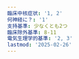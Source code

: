 ```yaml
---
臨床中核症状: '1, 2'
何神経に？: '1'
支持基準: 少なくとも2つ
臨床除外基準: 8-11
電気生理学的基準: '2, 3'
lastmod: '2025-02-26'
---
```



